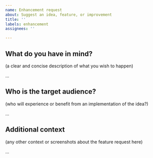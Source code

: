 ```yaml
---
name: Enhancement request
about: Suggest an idea, feature, or improvement
title: ''
labels: enhancement
assignees: ''

---
```


## What do you have in mind?

(a clear and concise description of what you wish to happen)

...

## Who is the target audience?

(who will experience or benefit from an implementation of the idea?)

...

## Additional context

(any other context or screenshots about the feature request here)

...
